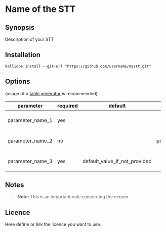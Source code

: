 # Name of the STT

## Synopsis

Description of your STT

## Installation

    kalliope install --git-url "https://github.com/username/mystt.git"

## Options

(usage of a [table generator](http://www.tablesgenerator.com/markdown_tables) is recommended)

| parameter        | required | default                       | choices                           | comments                     |
|------------------|----------|-------------------------------|-----------------------------------|------------------------------|
| parameter_name_1 | yes      |                               |                                   | description of the parameter |
| parameter_name_2 | no       |                               | possible_value_1,possible_value_2 | description of the parameter |
| parameter_name_3 | yes      | default_value_if_not_provided |                                   | description of the parameter |


## Notes

> **Note:** This is an important note concerning the neuron

## Licence

Here define or link the licence you want to use.

